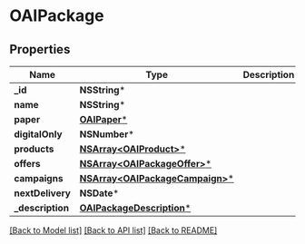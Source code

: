 # OAIPackage

## Properties
Name | Type | Description | Notes
------------ | ------------- | ------------- | -------------
**_id** | **NSString*** |  | 
**name** | **NSString*** |  | 
**paper** | [**OAIPaper***](OAIPaper.md) |  | 
**digitalOnly** | **NSNumber*** |  | 
**products** | [**NSArray&lt;OAIProduct&gt;***](OAIProduct.md) |  | 
**offers** | [**NSArray&lt;OAIPackageOffer&gt;***](OAIPackageOffer.md) |  | 
**campaigns** | [**NSArray&lt;OAIPackageCampaign&gt;***](OAIPackageCampaign.md) |  | 
**nextDelivery** | **NSDate*** |  | [optional] 
**_description** | [**OAIPackageDescription***](OAIPackageDescription.md) |  | [optional] 

[[Back to Model list]](../README.md#documentation-for-models) [[Back to API list]](../README.md#documentation-for-api-endpoints) [[Back to README]](../README.md)



